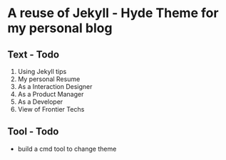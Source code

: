 # A reuse of Jekyll - Hyde Theme for my personal blog

## Text - Todo
1. Using Jekyll tips
2. My personal Resume
3. As a Interaction Designer
4. As a Product Manager
5. As a Developer
6. View of Frontier Techs

## Tool - Todo
* build a cmd tool to change theme 